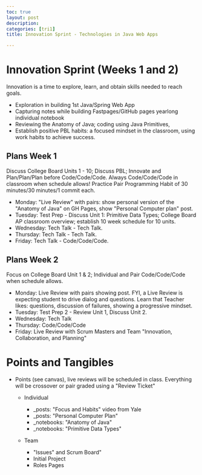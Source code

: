 ```yaml
---
toc: true
layout: post
description: 
categories: [tri1]
title: Innovation Sprint - Technologies in Java Web Apps

---
```


# Innovation Sprint (Weeks 1 and 2)
Innovation is a time to explore, learn, and obtain skills needed to reach goals.  
- Exploration in building 1st Java/Spring Web App
- Capturing notes while building Fastpages/GitHub pages yearlong individual notebook
- Reviewing the Anatomy of Java; coding using Java Primitives, 
- Establish positive PBL habits: a focused mindset in the classroom, using work habits to achieve success.

## Plans Week 1
Discuss College Board Units 1 - 10; Discuss PBL; Innovate and Plan/Plan/Plan before Code/Code/Code.  Always Code/Code/Code in classroom when schedule allows!  Practice Pair Programming Habit of 30 minutes/30 minutes/1 commit each.
- Monday: "Live Review" with pairs: show personal version of the "Anatomy of Java" on GH Pages, show "Personal Computer plan" post.
- Tuesday:  Test Prep - Discuss Unit 1: Primitive Data Types; College Board AP classroom overview; establish 10 week schedule for 10 units.  
- Wednesday:  Tech Talk - Tech Talk.
- Thursday:  Tech Talk - Tech Talk. 
- Friday: Tech Talk - Code/Code/Code.

## Plans Week 2
Focus on College Board Unit 1 & 2; Individual and Pair Code/Code/Code when schedule allows.
- Monday: Live Review with pairs showing post.  FYI, a Live Review is expecting student to drive dialog and questions.  Learn that Teacher likes: questions, discussion of failures, showing a progressive mindset.
- Tuesday: Test Prep 2 - Review Unit 1, Discuss Unit 2.
- Wednesday: Tech Talk
- Thursday: Code/Code/Code
- Friday: Live Review with Scrum Masters and Team "Innovation, Collaboration, and Planning"

# Points and Tangibles
- Points (see canvas), live reviews will be scheduled in class.  Everything will be crossover or pair graded using a "Review Ticket"
    - Individual
        - _posts: "Focus and Habits" video from Yale
        - _posts: "Personal Computer Plan"
        - _notebooks: "Anatomy of Java"
        - _notebooks: "Primitive Data Types"

    - Team 
        - "Issues" and Scrum Board" 
        - Initial Project
        - Roles Pages
